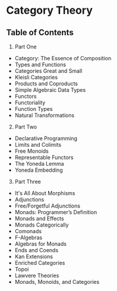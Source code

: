 # Category Theory

## Table of Contents

1. Part One
  - Category: The Essence of Composition
  - Types and Functions
  - Categories Great and Small
  - Kleisli Categories
  - Products and Coproducts
  - Simple Algebraic Data Types
  - Functors
  - Functoriality
  - Function Types
  - Natural Transformations

2. Part Two
  - Declarative Programming
  - Limits and Colimits
  - Free Monoids
  - Representable Functors
  - The Yoneda Lemma
  - Yoneda Embedding

3. Part Three
  - It's All About Morphisms
  - Adjunctions
  - Free/Forgetful Adjunctions
  - Monads: Programmer’s Definition
  - Monads and Effects
  - Monads Categorically
  - Comonads
  - F-Algebras
  - Algebras for Monads
  - Ends and Coends
  - Kan Extensions
  - Enriched Categories
  - Topoi
  - Lawvere Theories
  - Monads, Monoids, and Categories
